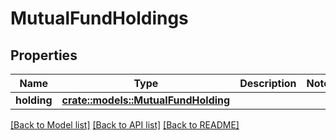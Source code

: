 # MutualFundHoldings

## Properties

Name | Type | Description | Notes
------------ | ------------- | ------------- | -------------
**holding** | [**crate::models::MutualFundHolding**](MutualFundHolding.md) |  | 

[[Back to Model list]](../README.md#documentation-for-models) [[Back to API list]](../README.md#documentation-for-api-endpoints) [[Back to README]](../README.md)


